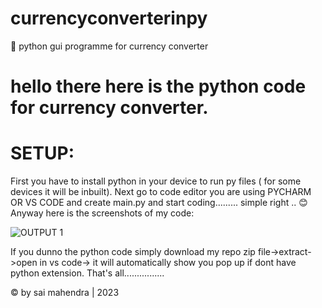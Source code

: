 # currencyconverterinpy
🐍 python gui programme for currency converter 
# hello there here is the python code for currency converter.
# SETUP:
First you have to install python in your device to run py files ( for some devices it will be inbuilt).
Next go to code editor you are using PYCHARM OR VS CODE
and create main.py and start coding......... simple right .. 😊
Anyway here is the screenshots of my code:

![OUTPUT 1](https://github.com/sunstromium/currencyconverterinpy/assets/118994059/9e86249e-d39b-43ed-9557-e57b4267f203)

If you dunno the python code simply download my repo zip file->extract->open in vs code-> it will automatically 
show you pop up if dont have python extension.
That's all................

©️ by sai mahendra | 2023
